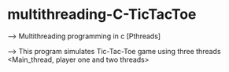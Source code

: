 # multithreading-C-TicTacToe

--> Multithreading programming in c [Pthreads]

--> This program simulates Tic-Tac-Toe game
  using three threads <Main_thread, player one and two threads>
